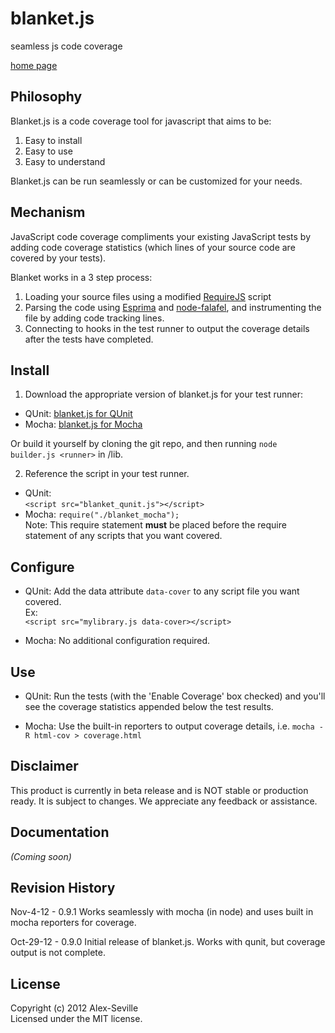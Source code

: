 # blanket.js

seamless js code coverage

[home page](http://migrii.github.com/blanket/)

## Philosophy

Blanket.js is a code coverage tool for javascript that aims to be:

1. Easy to install
2. Easy to use
3. Easy to understand

Blanket.js can be run seamlessly or can be customized for your needs.

## Mechanism

JavaScript code coverage compliments your existing JavaScript tests by adding code coverage statistics (which lines of your source code are covered by your tests).

Blanket works in a 3 step process:

1. Loading your source files using a modified [RequireJS](http://requirejs.org/) script
2. Parsing the code using [Esprima](http://esprima.org) and [node-falafel](https://github.com/substack/node-falafel), and instrumenting the file by adding code tracking lines.
3. Connecting to hooks in the test runner to output the coverage details after the tests have completed.

## Install

1. Download the appropriate version of blanket.js for your test runner:
* QUnit: [blanket.js for QUnit](https://raw.github.com/Migrii/blanket/live/dist/blanket_qunit.js)
* Mocha: [blanket.js for Mocha](https://raw.github.com/Migrii/blanket/live/dist/blanket_mocha.js)  

Or build it yourself by cloning the git repo, and then running `node builder.js <runner>` in /lib.  

2. Reference the script in your test runner.
* QUnit:   
     `<script src="blanket_qunit.js"></script>`  
* Mocha:
     `require("./blanket_mocha");`  
     Note: This require statement **must** be placed before the require statement of any scripts that you want covered.

## Configure

* QUnit: Add the data attribute `data-cover` to any script file you want covered.   
   Ex:   
     `<script src="mylibrary.js data-cover></script>`  

* Mocha: No additional configuration required.

## Use

* QUnit: Run the tests (with the 'Enable Coverage' box checked) and you'll see the coverage statistics appended below the test results.

* Mocha: Use the built-in reporters to output coverage details, i.e. `mocha -R html-cov > coverage.html`  


## Disclaimer

This product is currently in beta release and is NOT stable or production ready.  It is subject to changes.  We appreciate any feedback or assistance.

## Documentation
_(Coming soon)_

## Revision History

Nov-4-12 - 0.9.1
Works seamlessly with mocha (in node) and uses built in mocha reporters for coverage.

Oct-29-12 - 0.9.0
Initial release of blanket.js.  Works with qunit, but coverage output is not complete.

## License
Copyright (c) 2012 Alex-Seville  
Licensed under the MIT license.

